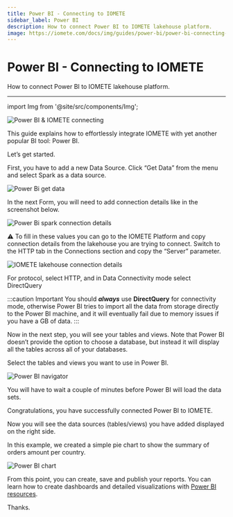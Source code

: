 ```yaml
---
title: Power BI - Connecting to IOMETE
sidebar_label: Power BI
description: How to connect Power BI to IOMETE lakehouse platform.
image: https://iomete.com/docs/img/guides/power-bi/power-bi-connecting-to-iomete.png
---
```



# Power BI - Connecting to IOMETE

How to connect Power BI to IOMETE lakehouse platform.
___

<!-- <head>
  <meta property="og:image" content="/img/power-bi/power-bi-connecting-to-iomete.png" />
</head> -->

import Img from '@site/src/components/Img';


![Power BI & IOMETE connecting](/img/guides/power-bi/power-bi-connecting-to-iomete.png)


This guide explains how to effortlessly integrate IOMETE with yet another popular BI tool: Power BI.

Let’s get started.

First, you have to add a new Data Source. Click “Get Data” from the menu and select Spark as a data source.

<Img src="/img/guides/power-bi/get-data.png" alt="Power Bi get data"/>

In the next Form, you will need to add connection details like in the screenshot below.

<Img src="/img/guides/power-bi/spark-connection-details.png" alt="Power Bi spark connection details"/>


⚠️ To fill in these values you can go to the IOMETE Platform and copy connection details from the lakehouse you are trying to connect. Switch to the HTTP tab in the Connections section and copy the “Server” parameter.

<Img src="/img/guides/power-bi/iomete-lakehouse-connection-details.png" alt="IOMETE lakehouse connection details"/>

For protocol, select HTTP, and in Data Connectivity mode select DirectQuery


:::caution Important
You should ***always*** use **DirectQuery** for connectivity mode, otherwise Power BI tries to import all the data from storage directly to the Power BI machine, and it will eventually fail due to memory issues if you have a GB of data.
:::

Now in the next step, you will see your tables and views. Note that Power BI doesn’t provide the option to choose a database, but instead it will display all the tables across all of your databases.

Select the tables and views you want to use in Power BI.

<Img src="/img/guides/power-bi/power-bi-navigator.png" alt="Power BI navigator"/>


You will have to wait a couple of minutes before Power BI will load the data sets. 

Congratulations, you have successfully connected Power BI to IOMETE.

Now you will see the data sources (tables/views) you have added displayed on the right side.

In this example, we created a simple pie chart to show the summary of orders amount per country.

<Img src="/img/guides/power-bi/power-bi-chart.png" alt="Power BI chart"/>

From this point, you can create, save and publish your reports. You can learn how to create dashboards and detailed visualizations with [Power BI resources](https://learn.microsoft.com/en-us/power-bi/).

Thanks.